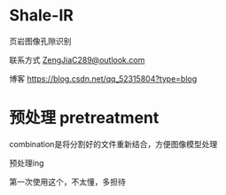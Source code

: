 # Shale-IR
页岩图像孔隙识别

联系方式 ZengJiaC289@outlook.com

博客 https://blog.csdn.net/qq_52315804?type=blog

# 预处理 pretreatment

combination是将分割好的文件重新结合，方便图像模型处理

预处理ing

第一次使用这个，不太懂，多担待
